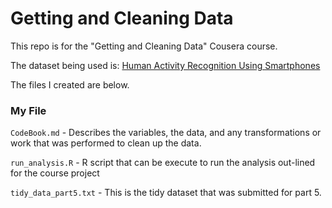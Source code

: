 Getting and Cleaning Data
==========================================
This repo is for the "Getting and Cleaning Data" Cousera course.

The dataset being used is: [Human Activity Recognition Using Smartphones](http://archive.ics.uci.edu/ml/datasets/Human+Activity+Recognition+Using+Smartphones)

The files I created are below.

### My File

`CodeBook.md` - Describes the variables, the data, and any transformations or work that was performed to clean up the data.

`run_analysis.R` - R script that can be execute to run the analysis out-lined for the course project

`tidy_data_part5.txt` - This is the tidy dataset that was submitted for part 5.
